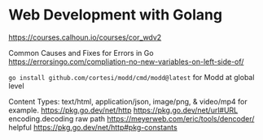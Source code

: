 # Web Development with Golang

https://courses.calhoun.io/courses/cor_wdv2

Common Causes and Fixes for Errors in Go
https://errorsingo.com/compliation-no-new-variables-on-left-side-of/

`go install github.com/cortesi/modd/cmd/modd@latest` for Modd at global level

Content Types: text/html, application/json, image/png, & video/mp4 for example.
https://pkg.go.dev/net/http
https://pkg.go.dev/net/url#URL encoding.decoding raw path
https://meyerweb.com/eric/tools/dencoder/ helpful
https://pkg.go.dev/net/http#pkg-constants
